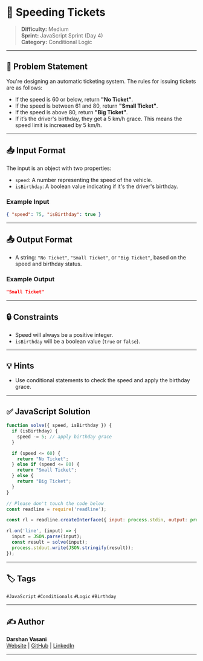 # 🚗 Speeding Tickets

> **Difficulty:** Medium  
> **Sprint:** JavaScript Sprint (Day 4)  
> **Category:** Conditional Logic

---

## 📝 Problem Statement

You're designing an automatic ticketing system. The rules for issuing tickets are as follows:

- If the speed is 60 or below, return **"No Ticket"**.
- If the speed is between 61 and 80, return **"Small Ticket"**.
- If the speed is above 80, return **"Big Ticket"**.
- If it’s the driver's birthday, they get a 5 km/h grace. This means the speed limit is increased by 5 km/h.

---

## 📥 Input Format

The input is an object with two properties:

- `speed`: A number representing the speed of the vehicle.
- `isBirthday`: A boolean value indicating if it's the driver's birthday.

### Example Input

```json
{ "speed": 75, "isBirthday": true }
```

---

## 📤 Output Format

- A string: `"No Ticket"`, `"Small Ticket"`, or `"Big Ticket"`, based on the speed and birthday status.

### Example Output

```json
"Small Ticket"
```

---

## 🔒 Constraints

- Speed will always be a positive integer.
- `isBirthday` will be a boolean value (`true` or `false`).

---

## 💡 Hints

- Use conditional statements to check the speed and apply the birthday grace.
  
---

## ✅ JavaScript Solution

```js
function solve({ speed, isBirthday }) {
  if (isBirthday) {
    speed -= 5; // apply birthday grace
  }

  if (speed <= 60) {
    return "No Ticket";
  } else if (speed <= 80) {
    return "Small Ticket";
  } else {
    return "Big Ticket";
  }
}

// Please don't touch the code below
const readline = require('readline');

const rl = readline.createInterface({ input: process.stdin, output: process.stdout });

rl.on('line', (input) => {
  input = JSON.parse(input);
  const result = solve(input);
  process.stdout.write(JSON.stringify(result));
});
```

---

## 🏷️ Tags

`#JavaScript` `#Conditionals` `#Logic` `#Birthday`

---

## ✍️ Author

**Darshan Vasani**  
[Website](https://dpvasani56.vercel.app/) | [GitHub](https://github.com/dpvasani) | [LinkedIn](https://linkedin.com/in/dpvasani56)

---
